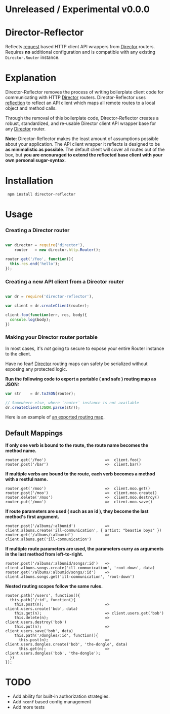 # Unreleased / Experimental v0.0.0

# Director-Reflector

Reflects [request](https://github.com/mikeal/request) based HTTP client API wrappers from [Director](http://github.com/flatiron/director) routers. Requires **no** additional configuration and is compatible with any existing `Director.Router` instance.

# Explanation

Director-Reflector removes the process of writing boilerplate client code for communicating with HTTP [Director](http://github.com/flatiron/director) routers. Director-Reflector uses <a href="http://en.wikipedia.org/wiki/Reflection_(computer_programming)">reflection</a> to reflect an API client which maps all remote routes to a local object and method calls.

Through the removal of this boilerplate code, Director-Reflector creates a robust, standardized, and re-usable Director client API wrapper base for any [Director](http://github.com/flatiron/director) router.

**Note**: Director-Reflector makes the least amount of assumptions possible about your application. The API client wrapper it reflects is designed to be **as minimalistic as possible**. The default client will cover all routes out of the box, but **you are encouraged to extend the reflected base client with your own personal sugar-syntax**. 


# Installation

     npm install director-reflector

# Usage

### Creating a Director router

```js

var director = require('director'),
    router   = new director.http.Router();

router.get('/foo', function(){
  this.res.end('hello');
});

```
### Creating a new API client from a Director router


```js

var dr = require('director-reflector'),

var client = dr.createClient(router);

client.foo(function(err, res, body){
  console.log(body);
})
```

### Making your Director router portable

In most cases, it's *not* going to secure to expose your entire Router instance to the client.

Have no fear! [Director](http://github.com/flatiron/director) routing maps can safety be serialized without exposing any protected logic.

**Run the following code to export a portable ( and safe ) routing map as JSON:**

```js
var str    = dr.toJSON(router);

// Somewhere else, where `router` instance is not available
dr.createClient(JSON.parse(str));

```

Here is an example of [an exported routing map](https://github.com/flatiron/director-reflector/blob/master/examples/exported-router.json).


## Default Mappings

**If only one verb is bound to the route, the route name becomes the method name.**

```
router.get('/foo')                          =>  client.foo()
router.post('/bar')                         =>  client.bar()
```

**If multiple verbs are bound to the route, each verb becomes a method with a restful name.**

```
router.get('/moo')                          =>  client.moo.get()
router.post('/moo')                         =>  client.moo.create()
router.delete('/moo')                       =>  client.moo.destroy()
router.put('/moo')                          =>  client.moo.save()
```

**If route parameters are used ( such as an id ), they become the last method's first argument.**

```
router.post('/albums/:albumid')             =>  client.albums.create('ill-communication', { artist: "beastie boys" })
router.get('/albums/:albumid')              =>  client.albums.get('ill-communication')
```

**If multiple route parameters are used, the parameters curry as arguments in the last method from left-to-right.**

```
router.post('/albums/:albumid/songs/:id')   =>  client.albums.songs.create('ill-communication', 'root-down', data)
router.get('/albums/:albumid/songs/:id')    =>  client.albums.songs.get('ill-communication', 'root-down')
```

**Nested routing scopes follow the same rules.**

```
router.path('/users', function(){             
  this.path('/:id', function(){               
    this.post(n);                           => client.users.create('bob', data)
    this.get(n);                            => client.users.get('bob')
    this.delete(n);                         => client.users.destroy('bob')
    this.put(n);                            => client.users.save('bob', data)
    this.path('/dongles/:id', function(){
      this.post(n);                         => client.users.dongles.create('bob', 'the-dongle', data)
      this.get(n);                          => client.users.dongles('bob', 'the-dongle');
  })
});
```

# TODO

 - Add ability for built-in authorization strategies. 
 - Add `nconf` based config management
 - Add more tests
